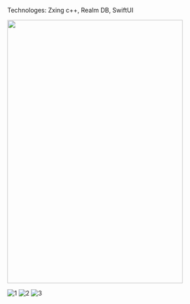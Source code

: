 Technologes: Zxing c++, Realm DB, SwiftUI

<img src="https://github.com/tpcreative070/qrscanner/assets/37991864/dd885612-1aed-4f09-a2f4-7627adf5ad5e" width="400" height = "600" />

![1](https://github.com/tpcreative070/qrscanner/assets/37991864/dd885612-1aed-4f09-a2f4-7627adf5ad5e)
![2](https://github.com/tpcreative070/qrscanner/assets/37991864/585dec4f-0a25-44c9-b0ce-f585ccb3ef09)
![3](https://github.com/tpcreative070/qrscanner/assets/37991864/d4293927-ce3a-4186-8af3-7810e81e964d)
